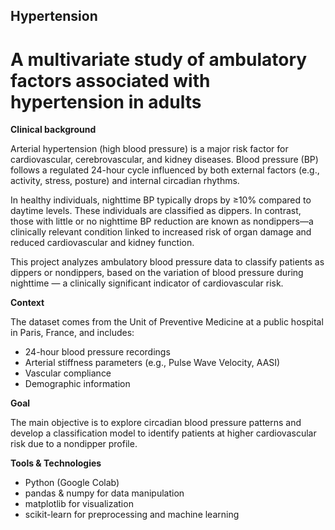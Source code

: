 ## Hypertension
# A multivariate study of ambulatory factors associated with hypertension in adults

**Clinical background**

Arterial hypertension (high blood pressure) is a major risk factor for cardiovascular, cerebrovascular, and kidney diseases. Blood pressure (BP) follows a regulated 24-hour cycle influenced by both external factors (e.g., activity, stress, posture) and internal circadian rhythms.

In healthy individuals, nighttime BP typically drops by ≥10% compared to daytime levels. These individuals are classified as dippers. In contrast, those with little or no nighttime BP reduction are known as nondippers—a clinically relevant condition linked to increased risk of organ damage and reduced cardiovascular and kidney function.

This project analyzes ambulatory blood pressure data to classify patients as dippers or nondippers, based on the variation of blood pressure during nighttime — a clinically significant indicator of cardiovascular risk.

**Context**

The dataset comes from the Unit of Preventive Medicine at a public hospital in Paris, France, and includes:

- 24-hour blood pressure recordings
- Arterial stiffness parameters (e.g., Pulse Wave Velocity, AASI)
- Vascular compliance
- Demographic information

**Goal**

The main objective is to explore circadian blood pressure patterns and develop a classification model to identify patients at higher cardiovascular risk due to a nondipper profile.

**Tools & Technologies**

- Python (Google Colab)
- pandas & numpy for data manipulation
- matplotlib for visualization
- scikit-learn for preprocessing and machine learning
